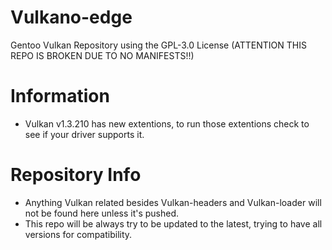 # Vulkano-edge

Gentoo Vulkan Repository using the GPL-3.0 License (ATTENTION THIS REPO IS BROKEN DUE TO NO MANIFESTS!!)

# Information

- Vulkan v1.3.210 has new extentions, to run those extentions check to see if your driver supports it.

# Repository Info

- Anything Vulkan related besides Vulkan-headers and Vulkan-loader will not be found here unless it's pushed.
- This repo will be always try to be updated to the latest, trying to have all versions for compatibility.

